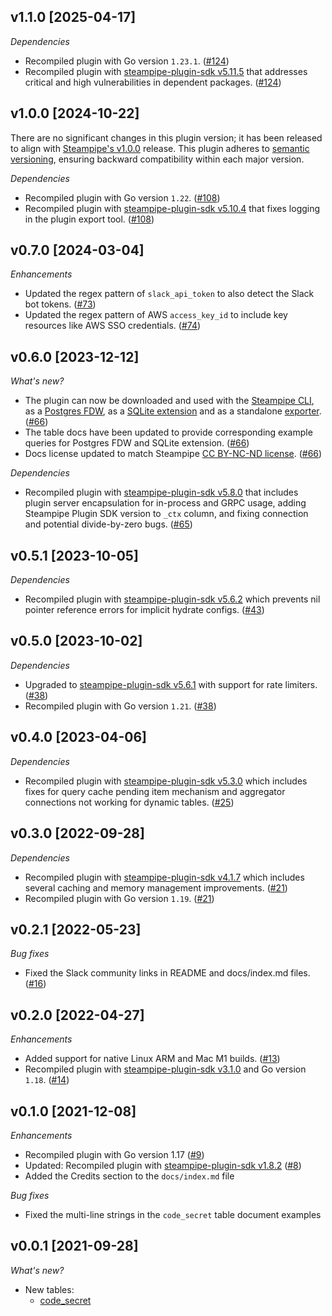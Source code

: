 ## v1.1.0 [2025-04-17]

_Dependencies_

- Recompiled plugin with Go version `1.23.1`. ([#124](https://github.com/turbot/steampipe-plugin-code/pull/124))
- Recompiled plugin with [steampipe-plugin-sdk v5.11.5](https://github.com/turbot/steampipe-plugin-sdk/blob/v5.11.5/CHANGELOG.md#v5115-2025-03-31) that addresses critical and high vulnerabilities in dependent packages. ([#124](https://github.com/turbot/steampipe-plugin-code/pull/124))

## v1.0.0 [2024-10-22]

There are no significant changes in this plugin version; it has been released to align with [Steampipe's v1.0.0](https://steampipe.io/changelog/steampipe-cli-v1-0-0) release. This plugin adheres to [semantic versioning](https://semver.org/#semantic-versioning-specification-semver), ensuring backward compatibility within each major version.

_Dependencies_

- Recompiled plugin with Go version `1.22`. ([#108](https://github.com/turbot/steampipe-plugin-code/pull/108))
- Recompiled plugin with [steampipe-plugin-sdk v5.10.4](https://github.com/turbot/steampipe-plugin-sdk/blob/develop/CHANGELOG.md#v5104-2024-08-29) that fixes logging in the plugin export tool. ([#108](https://github.com/turbot/steampipe-plugin-code/pull/108))

## v0.7.0 [2024-03-04]

_Enhancements_

- Updated the regex pattern of `slack_api_token` to also detect the Slack bot tokens. ([#73](https://github.com/turbot/steampipe-plugin-code/pull/73))
- Updated the regex pattern of AWS `access_key_id` to include key resources like AWS SSO credentials. ([#74](https://github.com/turbot/steampipe-plugin-code/pull/74))

## v0.6.0 [2023-12-12]

_What's new?_

- The plugin can now be downloaded and used with the [Steampipe CLI](https://steampipe.io/docs), as a [Postgres FDW](https://steampipe.io/docs/steampipe_postgres/overview), as a [SQLite extension](https://steampipe.io/docs//steampipe_sqlite/overview) and as a standalone [exporter](https://steampipe.io/docs/steampipe_export/overview). ([#66](https://github.com/turbot/steampipe-plugin-code/pull/66))
- The table docs have been updated to provide corresponding example queries for Postgres FDW and SQLite extension. ([#66](https://github.com/turbot/steampipe-plugin-code/pull/66))
- Docs license updated to match Steampipe [CC BY-NC-ND license](https://github.com/turbot/steampipe-plugin-code/blob/main/docs/LICENSE). ([#66](https://github.com/turbot/steampipe-plugin-code/pull/66))

_Dependencies_

- Recompiled plugin with [steampipe-plugin-sdk v5.8.0](https://github.com/turbot/steampipe-plugin-sdk/blob/main/CHANGELOG.md#v580-2023-12-11) that includes plugin server encapsulation for in-process and GRPC usage, adding Steampipe Plugin SDK version to `_ctx` column, and fixing connection and potential divide-by-zero bugs. ([#65](https://github.com/turbot/steampipe-plugin-code/pull/65))

## v0.5.1 [2023-10-05]

_Dependencies_

- Recompiled plugin with [steampipe-plugin-sdk v5.6.2](https://github.com/turbot/steampipe-plugin-sdk/blob/main/CHANGELOG.md#v562-2023-10-03) which prevents nil pointer reference errors for implicit hydrate configs. ([#43](https://github.com/turbot/steampipe-plugin-code/pull/43))

## v0.5.0 [2023-10-02]

_Dependencies_

- Upgraded to [steampipe-plugin-sdk v5.6.1](https://github.com/turbot/steampipe-plugin-sdk/blob/main/CHANGELOG.md#v561-2023-09-29) with support for rate limiters. ([#38](https://github.com/turbot/steampipe-plugin-code/pull/38))
- Recompiled plugin with Go version `1.21`. ([#38](https://github.com/turbot/steampipe-plugin-code/pull/38))

## v0.4.0 [2023-04-06]

_Dependencies_

- Recompiled plugin with [steampipe-plugin-sdk v5.3.0](https://github.com/turbot/steampipe-plugin-sdk/blob/main/CHANGELOG.md#v530-2023-03-16) which includes fixes for query cache pending item mechanism and aggregator connections not working for dynamic tables. ([#25](https://github.com/turbot/steampipe-plugin-code/pull/25))

## v0.3.0 [2022-09-28]

_Dependencies_

- Recompiled plugin with [steampipe-plugin-sdk v4.1.7](https://github.com/turbot/steampipe-plugin-sdk/blob/main/CHANGELOG.md#v417-2022-09-08) which includes several caching and memory management improvements. ([#21](https://github.com/turbot/steampipe-plugin-code/pull/21))
- Recompiled plugin with Go version `1.19`. ([#21](https://github.com/turbot/steampipe-plugin-code/pull/21))

## v0.2.1 [2022-05-23]

_Bug fixes_

- Fixed the Slack community links in README and docs/index.md files. ([#16](https://github.com/turbot/steampipe-plugin-code/pull/16))

## v0.2.0 [2022-04-27]

_Enhancements_

- Added support for native Linux ARM and Mac M1 builds. ([#13](https://github.com/turbot/steampipe-plugin-code/pull/13))
- Recompiled plugin with [steampipe-plugin-sdk v3.1.0](https://github.com/turbot/steampipe-plugin-sdk/blob/main/CHANGELOG.md#v310--2022-03-30) and Go version `1.18`. ([#14](https://github.com/turbot/steampipe-plugin-code/pull/14))

## v0.1.0 [2021-12-08]

_Enhancements_

- Recompiled plugin with Go version 1.17 ([#9](https://github.com/turbot/steampipe-plugin-code/pull/9))
- Updated: Recompiled plugin with [steampipe-plugin-sdk v1.8.2](https://github.com/turbot/steampipe-plugin-sdk/blob/main/CHANGELOG.md#v182--2021-11-22) ([#8](https://github.com/turbot/steampipe-plugin-code/pull/8))
- Added the Credits section to the `docs/index.md` file

_Bug fixes_

- Fixed the multi-line strings in the `code_secret` table document examples

## v0.0.1 [2021-09-28]

_What's new?_

- New tables:
  - [code_secret](https://hub.steampipe.io/plugins/turbot/code/tables/code_secret)

